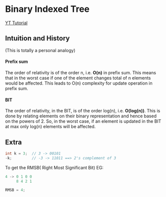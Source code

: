 # Binary Indexed Tree

[YT Tutorial](https://www.youtube.com/watch?v=v_wj_mOAlig)

## Intuition and History

(This is totally a personal analogy)

#### Prefix sum

The order of relativity is of the order n, i.e. **O(n)** in prefix sum.
This means that in the worst case if one of the element changes total of n elements would be affected.
This leads to O(n) complexity for update operation in prefix sum.

#### BIT

The order of relativity, in the BIT, is of the order log(n), i.e. **O(log(n))**.
This is done by relating elements on their binary representation and hence based on the powers of 2.
So, in the worst case, if an element is updated in the BIT at max only log(n) elements will be affected.

## Extra

```c++
int k = 3;  // 3 -> 00101
-k;         // -3 -> 11011 ==> 2's complement of 3
```

To get the RMSB( Right Most Significant Bit)
EG:

```c++
4 -> 0 1 0 0
     8 4 2 1

RMSB = 4;
```
